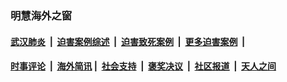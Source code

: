 
### 明慧海外之窗

####  [武汉肺炎](indexes/365.md?t=05280501) &nbsp;|&nbsp;  [迫害案例综述](indexes/328.md?t=05280501) &nbsp;|&nbsp; [迫害致死案例](indexes/277.md?t=05280501)  &nbsp;|&nbsp; [更多迫害案例](indexes/81.md?t=05280501)  &nbsp;|&nbsp; 
####  [时事评论](indexes/19.md?t=05280501) &nbsp;|&nbsp; [海外简讯](indexes/245.md?t=05280501)&nbsp;|&nbsp;  [社会支持](indexes/140.md?t=05280501) &nbsp;|&nbsp; [褒奖决议](indexes/282.md?t=05280501) &nbsp;|&nbsp; [社区报道](indexes/91.md?t=05280501)  &nbsp;|&nbsp; [天人之间](indexes/78.md?t=05280501) 

